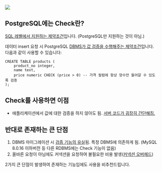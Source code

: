 ![](https://blog.kakaocdn.net/dn/Ac2sX/btsGw7YMYTV/AZnNhid5UilfhP7fcYrnV1/img.png)

## PostgreSQL에는 Check란?

[SQL 레벨에서 지원하는 제약조건](https://www.w3schools.com/sql/sql_check.asp)입니다. (PostgreSQL만 지원하는 것이 아님.)

데이터 insert 요청 시 PostgreSQL [DBMS가 값 검증을 수행해주는 제약조건](https://www.postgresql.org/docs/current/ddl-constraints.html#DDL-CONSTRAINTS-CHECK-CONSTRAINTS)입니다. 다음과 같이 사용할 수 있습니다:

```
CREATE TABLE products (
    product_no integer,
    name text,
    price numeric CHECK (price > 0) -- 가격 컬럼에 항상 양수만 들어갈 수 있도록 검증
);
```

## Check를 사용하면 이점

* 애플리케이션에서 값에 대한 검증을 하지 않아도 됨. <u>서버 코드가 굉장히 간단해짐.</u>

## 반대로 존재하는 큰 단점

1. DBMS 마이그레이션 시 <u>검증 기능의 유실</u>됨. 특정 DBMS에 의존하게 됨. (MySQL 8.0.16 이하버전 등 다른 RDBMS에는 Check 기능이 없음)
2. 올바른 요청이 아님에도 커넥션을 요청하여 불필요한 비용 발생(<u>커넥션 오버헤드</u>)

2가지 큰 단점이 발생하여 존재하는 기능임에도 사용을 비추천드립니다.